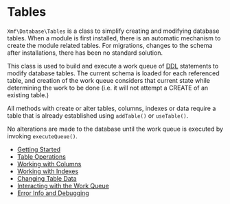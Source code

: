 # Tables

`Xmf\Database\Tables` is a class to simplify creating and modifying database tables. When a module is first installed, there is an automatic mechanism to create the module related tables. For migrations, changes to the schema after installations, there has been no standard solution.

This class is used to build and execute a work queue of [DDL](https://en.wikipedia.org/wiki/Data_definition_language) statements to modify database tables. The current schema is loaded for each referenced table, and creation of the work queue considers that current state while determining the work to be done \(i.e. it will not attempt a CREATE of an existing table.\)

All methods with create or alter tables, columns, indexes or data require a table that is already established using `addTable()` or `useTable()`.

No alterations are made to the database until the work queue is executed by invoking `executeQueue()`.

* [Getting Started](getting-started.md)
* [Table Operations](table-operations.md)
* [Working with Columns](working-with-columns.md)
* [Working with Indexes](working-with-indexes.md)
* [Changing Table Data](changing-table-data.md)
* [Interacting with the Work Queue](interacting-with-the-work-queue.md)
* [Error Info and Debugging](error-info-and-debugging.md)

